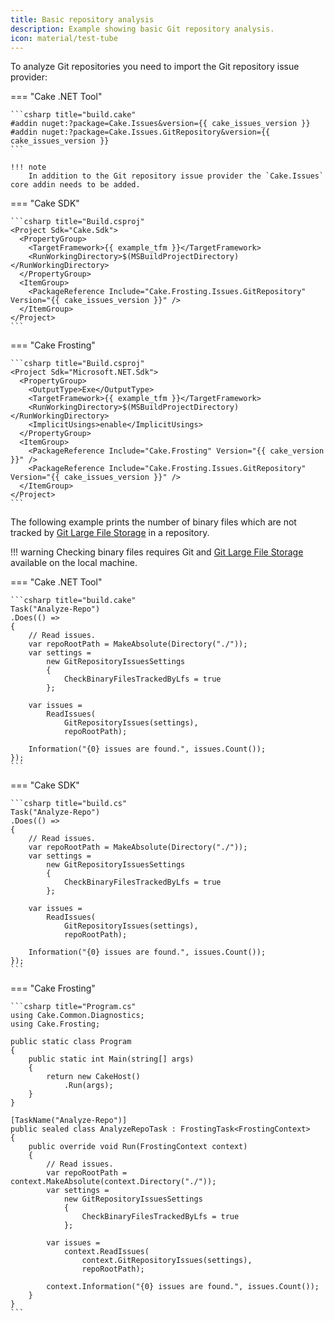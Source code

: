 ```yaml
---
title: Basic repository analysis
description: Example showing basic Git repository analysis.
icon: material/test-tube
---
```


To analyze Git repositories you need to import the Git repository issue provider:

=== "Cake .NET Tool"

    ```csharp title="build.cake"
    #addin nuget:?package=Cake.Issues&version={{ cake_issues_version }}
    #addin nuget:?package=Cake.Issues.GitRepository&version={{ cake_issues_version }}
    ```

    !!! note
        In addition to the Git repository issue provider the `Cake.Issues` core addin needs to be added.

=== "Cake SDK"

    ```csharp title="Build.csproj"
    <Project Sdk="Cake.Sdk">
      <PropertyGroup>
        <TargetFramework>{{ example_tfm }}</TargetFramework>
        <RunWorkingDirectory>$(MSBuildProjectDirectory)</RunWorkingDirectory>
      </PropertyGroup>
      <ItemGroup>
        <PackageReference Include="Cake.Frosting.Issues.GitRepository" Version="{{ cake_issues_version }}" />
      </ItemGroup>
    </Project>
    ```

=== "Cake Frosting"

    ```csharp title="Build.csproj"
    <Project Sdk="Microsoft.NET.Sdk">
      <PropertyGroup>
        <OutputType>Exe</OutputType>
        <TargetFramework>{{ example_tfm }}</TargetFramework>
        <RunWorkingDirectory>$(MSBuildProjectDirectory)</RunWorkingDirectory>
        <ImplicitUsings>enable</ImplicitUsings>
      </PropertyGroup>
      <ItemGroup>
        <PackageReference Include="Cake.Frosting" Version="{{ cake_version }}" />
        <PackageReference Include="Cake.Frosting.Issues.GitRepository" Version="{{ cake_issues_version }}" />
      </ItemGroup>
    </Project>
    ```

The following example prints the number of binary files which are not tracked by
[Git Large File Storage](https://git-lfs.github.com/) in a repository.

!!! warning
    Checking binary files requires Git and [Git Large File Storage](https://git-lfs.github.com/)
    available on the local machine.

=== "Cake .NET Tool"

    ```csharp title="build.cake"
    Task("Analyze-Repo")
    .Does(() =>
    {
        // Read issues.
        var repoRootPath = MakeAbsolute(Directory("./"));
        var settings =
            new GitRepositoryIssuesSettings
            {
                CheckBinaryFilesTrackedByLfs = true
            };    

        var issues =
            ReadIssues(
                GitRepositoryIssues(settings),
                repoRootPath);    

        Information("{0} issues are found.", issues.Count());
    });
    ```

=== "Cake SDK"

    ```csharp title="build.cs"
    Task("Analyze-Repo")
    .Does(() =>
    {
        // Read issues.
        var repoRootPath = MakeAbsolute(Directory("./"));
        var settings =
            new GitRepositoryIssuesSettings
            {
                CheckBinaryFilesTrackedByLfs = true
            };    

        var issues =
            ReadIssues(
                GitRepositoryIssues(settings),
                repoRootPath);    

        Information("{0} issues are found.", issues.Count());
    });
    ```

=== "Cake Frosting"

    ```csharp title="Program.cs"
    using Cake.Common.Diagnostics;
    using Cake.Frosting;

    public static class Program
    {
        public static int Main(string[] args)
        {
            return new CakeHost()
                .Run(args);
        }
    }

    [TaskName("Analyze-Repo")]
    public sealed class AnalyzeRepoTask : FrostingTask<FrostingContext>
    {
        public override void Run(FrostingContext context)
        {
            // Read issues.
            var repoRootPath = context.MakeAbsolute(context.Directory("./"));
            var settings =
                new GitRepositoryIssuesSettings
                {
                    CheckBinaryFilesTrackedByLfs = true
                };    
    
            var issues =
                context.ReadIssues(
                    context.GitRepositoryIssues(settings),
                    repoRootPath);    
    
            context.Information("{0} issues are found.", issues.Count());
        }
    }
    ```